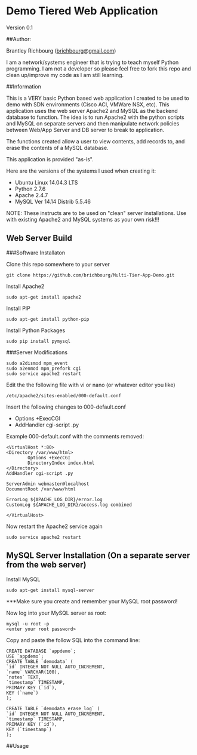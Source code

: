 # Demo Tiered Web Application

Version 0.1 

##Author:

Brantley Richbourg (brichbourg@gmail.com)

I am a network/systems engineer that is trying to teach myself Python programming.  I am not a developer so please feel free to fork this repo and clean up/improve my code as I am still learning.  

##Information

This is a VERY basic Python based web application I created to be used to demo with SDN environments (Cisco ACI, VMWare NSX, etc).  This application uses the web server Apache2 and MySQL as the backend database to function.  The idea is to run Apache2 with the python scripts and MySQL on separate servers and then manipulate network policies between Web/App Server and DB server to break to application.

The functions created allow a user to view contents, add records to, and erase the contents of a MySQL database. 

This application is provided "as-is".

Here are the versions of the systems I used when creating it:

* Ubuntu Linux 14.04.3 LTS
* Python 2.7.6
* Apache 2.4.7 
* MySQL Ver 14.14 Distrib 5.5.46

NOTE: These instructs are to be used on "clean" server installations.  Use with existing Apache2 and MySQL systems as your own risk!!!

## Web Server Build

###Software Installaton

Clone this repo somewhere to your server

	git clone https://github.com/brichbourg/Multi-Tier-App-Demo.git

Install Apache2

	sudo apt-get install apache2

Install PIP

	sudo apt-get install python-pip

Install Python Packages

	sudo pip install pymysql

###Server Modifications

	sudo a2dismod mpm_event
	sudo a2enmod mpm_prefork cgi
	sudo service apache2 restart

Edit the the following file with vi or nano (or whatever editor you like)

	/etc/apache2/sites-enabled/000-default.conf

Insert the following changes to 000-default.conf

* Options +ExecCGI
* AddHandler cgi-script .py
	
Example 000-default.conf with the comments removed:

	<VirtualHost *:80>
	<Directory /var/www/html>
    		Options +ExecCGI
    		DirectoryIndex index.html
	</Directory>
	AddHandler cgi-script .py

	ServerAdmin webmaster@localhost
	DocumentRoot /var/www/html

	ErrorLog ${APACHE_LOG_DIR}/error.log
	CustomLog ${APACHE_LOG_DIR}/access.log combined

	</VirtualHost>

Now restart the Apache2 service again

	sudo service apache2 restart

## MySQL Server Installation (On a separate server from the web server)

Install MySQL
	
	sudo apt-get install mysql-server

***Make sure you create and remember your MySQL root password!

Now log into your MySQL server as root:

	mysql -u root -p
	<enter your root password>

Copy and paste the follow SQL into the command line:

	CREATE DATABASE `appdemo`;
	USE `appdemo`;
	CREATE TABLE `demodata` (
	`id` INTEGER NOT NULL AUTO_INCREMENT,
	`name` VARCHAR(100),
	`notes` TEXT,
	`timestamp` TIMESTAMP,
	PRIMARY KEY (`id`),
	KEY (`name`)
	);

	CREATE TABLE `demodata_erase_log` (
	`id` INTEGER NOT NULL AUTO_INCREMENT,
	`timestamp` TIMESTAMP,
	PRIMARY KEY (`id`),
	KEY (`timestamp`)
	);

##Usage





